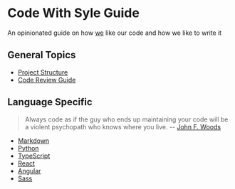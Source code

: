 # Code With Syle Guide

An opinionated guide on how [we](https://www.greyrook.com) like our code and how we like to write it


## General Topics
 
 * [Project Structure](projects/index.md)
 * [Code Review Guide](review/index.md)

## Language Specific

> Always code as if the guy who ends up maintaining your code will be a violent psychopath who knows where you live.
> -- [John F. Woods](http://ruby.zigzo.com/2014/08/01/who-said-that-one-violent-psychopath-quote/)

 * [Markdown](markdown/index.md)
 * [Python](python/index.md)
 * [TypeScript](typescript/index.md)
 * [React](typescript/react/index.md)
 * [Angular](typescript/angular/index.md)
 * [Sass](sass/index.md)
